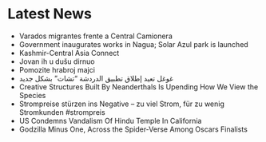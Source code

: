 # Latest News
-  Varados migrantes frente a Central Camionera
-  Government inaugurates works in Nagua; Solar Azul park is launched
-  Kashmir-Central Asia Connect
-  Jovan ih u dušu dirnuo
-  Pomozite hrabroj majci
-  غوغل تعيد إطلاق تطبيق الدردشة “تشات” بشكل جديد
-  Creative Structures Built By Neanderthals Is Upending How We View the Species
-  Strompreise stürzen ins Negative – zu viel Strom, für zu wenig Stromkunden #strompreis
-  US Condemns Vandalism Of Hindu Temple In California
-  Godzilla Minus One, Across the Spider-Verse Among Oscars Finalists
